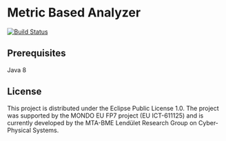 # Metric Based Analyzer

[![Build Status](https://travis-ci.org/FTSRG/model-analyzer.svg)](https://travis-ci.org/FTSRG/model-analyzer)

## Prerequisites

Java 8

## License

This project is distributed under the Eclipse Public License 1.0. The project was supported by the MONDO EU FP7 project (EU ICT-611125) and is currently developed by the MTA-BME Lendület Research Group on Cyber-Physical Systems.
